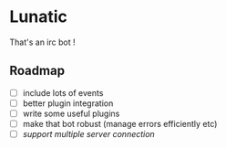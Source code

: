 # Lunatic
That's an irc bot !

## Roadmap
- [ ] include lots of events
- [ ] better plugin integration
- [ ] write some useful plugins
- [ ] make that bot robust (manage errors efficiently etc)
- [ ] *support multiple server connection*
